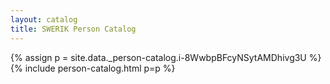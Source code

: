 ```yaml
---
layout: catalog
title: SWERIK Person Catalog
---
```

{% assign p = site.data._person-catalog.i-8WwbpBFcyNSytAMDhivg3U %}
{% include person-catalog.html p=p %}

